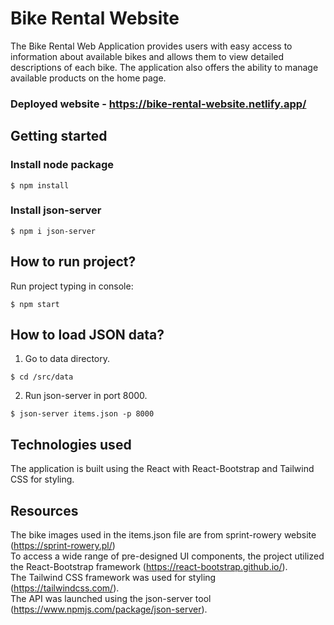 # Bike Rental Website
The Bike Rental Web Application provides users with easy access to information about available bikes and allows them to view detailed descriptions of each bike. The application also offers the ability to manage available products on the home page.

### Deployed website - https://bike-rental-website.netlify.app/

## Getting started


### Install node package
```
$ npm install
```
### Install json-server
```
$ npm i json-server
```

## How to run project?

Run project typing in console:
```
$ npm start
```
## How to load JSON data?

1. Go to data directory.
```
$ cd /src/data
```
2. Run json-server in port 8000.
```
$ json-server items.json -p 8000
```

## Technologies used
The application is built using the React with React-Bootstrap and Tailwind CSS for styling.

## Resources

The bike images used in the items.json file are from sprint-rowery website (https://sprint-rowery.pl/) <br>
To access a wide range of pre-designed UI components, the project utilized the React-Bootstrap framework (https://react-bootstrap.github.io/). <br>
The Tailwind CSS framework was used for styling (https://tailwindcss.com/). <br>
The API was launched using the json-server tool (https://www.npmjs.com/package/json-server). <br>
